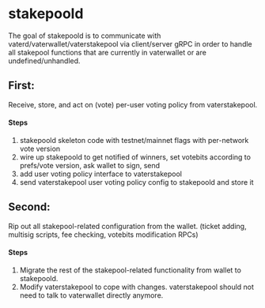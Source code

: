 stakepoold
====

The goal of stakepoold is to communicate with vaterd/vaterwallet/vaterstakepool via client/server gRPC in order to handle all stakepool functions that are currently in vaterwallet or are undefined/unhandled.

## First:

Receive, store, and act on (vote) per-user voting policy from vaterstakepool.

#### Steps

1. stakepoold skeleton code with testnet/mainnet flags with per-network vote version
2. wire up stakepoold to get notified of winners, set votebits according to prefs/vote version, ask wallet to sign, send
3. add user voting policy interface to vaterstakepool
4. send vaterstakepool user voting policy config to stakepoold and store it

## Second:

Rip out all stakepool-related configuration from the wallet. (ticket adding, multisig scripts, fee checking, votebits modification RPCs)

#### Steps

1. Migrate the rest of the stakepool-related functionality from wallet to stakepoold.
2. Modify vaterstakepool to cope with changes. vaterstakepool should not need to talk to vaterwallet directly anymore.